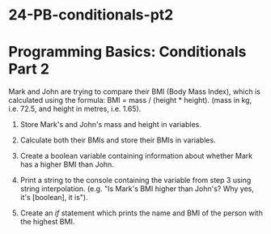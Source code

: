 # 24-PB-conditionals-pt2

# Programming Basics: Conditionals Part 2

Mark and John are trying to compare their BMI (Body Mass Index), which is calculated using the formula: BMI = mass / (height \* height). (mass in kg, i.e. 72.5, and height in metres, i.e. 1.65).

1. Store Mark's and John's mass and height in variables.

2. Calculate both their BMIs and store their BMIs in variables.
3. Create a boolean variable containing information about whether Mark has a higher BMI than John.
4. Print a string to the console containing the variable from step 3 using string interpolation. (e.g. "Is Mark's BMI higher than John's? Why yes, it's [boolean], it is").
5. Create an _if_ statement which prints the name and BMI of the person with the highest BMI.